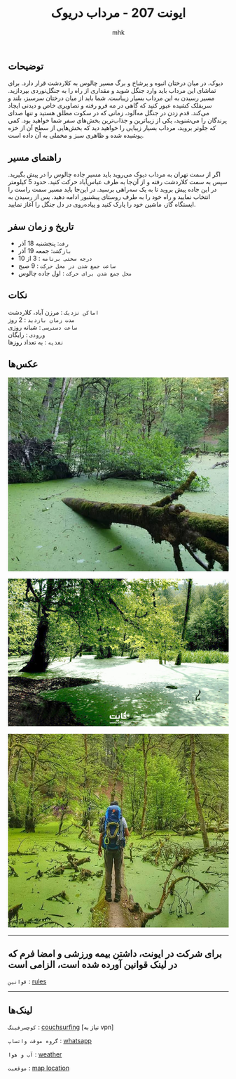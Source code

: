 ﻿---
layout: post
title: "ایونت 207 - مرداب دریوک"
author: mhk
categories: [Nature]
tags: [nature, tehran]
image: assets/img/nature/207-dorouk.jpeg
description: "ایونت 207 - مرداب دریوک"
featured: true
hidden: true
rating: 5
---

## توضیحات
دیوک، در میان درختان انبوه و پرشاخ و برگ مسیر چالوس به کلاردشت قرار دارد. برای تماشای این مرداب باید وارد جنگل شوید و مقداری از راه را به جنگل‌نوردی بپردازید. مسیر رسیدن به این مرداب بسیار زیباست. شما باید از میان درختان سرسبز، بلند و سربفلک کشیده عبور کنید که گاهی در مه فرو رفته و تصاویری خاص و دیدنی ایجاد می‌کند. قدم زدن در جنگل مه‌آلود، زمانی که در سکوت مطلق هستید و تنها صدای پرندگان را می‌شنوید، یکی از زیباترین و جذاب‌ترین بخش‌های سفر شما خواهید بود. کمی که جلوتر بروید، مرداب بسیار زیبایی را خواهید دید که بخش‌هایی از سطح آن از خزه پوشیده شده و ظاهری سبز و مخملی به آن داده است.  


## راهنمای مسیر
اگر از سمت تهران به مرداب دیوک می‌روید باید مسیر جاده چالوس را در پیش بگیرید. سپس به سمت کلاردشت رفته و از آن‌جا به طرف عباس‌آباد حرکت کنید. حدود 5 کیلومتر در این جاده پیش بروید تا به یک سه‌راهی برسید. در این‌جا باید مسیر سمت راست را انتخاب نمایید و راه خود را به طرف روستای پیشنبور ادامه دهید. پس از رسیدن به ایستگاه گاز، ماشین خود را پارک کنید و پیاده‌روی در دل جنگل را آغاز نمایید.  

## تاریخ و زمان سفر  
  - `رفت`: پنجشنبه 18 آذر  
  - `بازگشت`: جمعه 19 آذر   
  - `درجه سختی برنامه` : 3 از 10  
  - `ساعت جمع شدن در محل حرکت` : 9 صبح
  - `محل جمع شدن برای حرکت` : اول جاده چالوس

## نکات

`اماکن نزدیک` : مرزن آباد، کلاردشت   
`مدت زمان بازدید` : 2 روز   
`ساعت دسترسی` : شبانه روزی  
`ورودی` : رایگان  
`تغذیه` : به تعداد روزها

## عکس‌ها

<p align="center">
  <img src="/assets/img/posts/207/01.jpg" alt="active-group" width="600" />
</p>

<p align="center">
  <img src="/assets/img/posts/207/02.jpg" alt="active-group" width="600" />
</p>

<p align="center">
  <img src="/assets/img/posts/207/03.jpg" alt="active-group" width="600" />
</p>

---

## برای شرکت در ایونت، داشتن بیمه ورزشی و امضا فرم که در لینک قوانین آورده شده است، الزامی است

`قوانین` : [rules](/rules-weekend)  

---

## لینک‌ها

`کوچسرفینگ` : [couchsurfing](https://www.couchsurfing.com/events/207) [نیاز به vpn]  

`گروه موقت واتساپ` : [whatsapp](https://chat.whatsapp.com/HGOi7eLKgF36IOYVuMhy31)  

`آب و هوا` : [weather](https://fa.weather.town/forecast/iran/ostan-e-mazandaran/marzanabad-e-darvish-khalil/#December-09)

`موقعیت` : [map location](https://www.google.com/maps/place/Dorouk+Swamp/@36.5953354,51.2053593,17z/data=!3m1!4b1!4m5!3m4!1s0x3f8c1be2f17ae4d7:0x39c3643b10d2ab7f!8m2!3d36.5953354!4d51.207548)  
